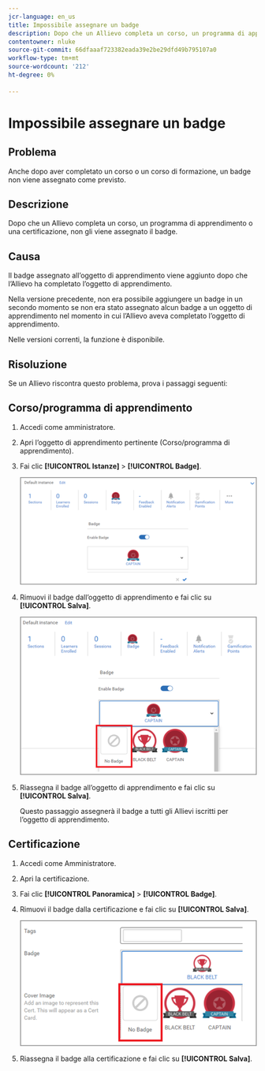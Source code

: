 ```yaml
---
jcr-language: en_us
title: Impossibile assegnare un badge
description: Dopo che un Allievo completa un corso, un programma di apprendimento o una certificazione, non gli viene assegnato il badge.
contentowner: nluke
source-git-commit: 66dfaaaf723382eada39e2be29dfd49b795107a0
workflow-type: tm+mt
source-wordcount: '212'
ht-degree: 0%

---
```




# Impossibile assegnare un badge

## Problema

Anche dopo aver completato un corso o un corso di formazione, un badge non viene assegnato come previsto.

## Descrizione

Dopo che un Allievo completa un corso, un programma di apprendimento o una certificazione, non gli viene assegnato il badge.

## Causa

Il badge assegnato all’oggetto di apprendimento viene aggiunto dopo che l’Allievo ha completato l’oggetto di apprendimento.

Nella versione precedente, non era possibile aggiungere un badge in un secondo momento se non era stato assegnato alcun badge a un oggetto di apprendimento nel momento in cui l’Allievo aveva completato l’oggetto di apprendimento.

Nelle versioni correnti, la funzione è disponibile.

## Risoluzione

Se un Allievo riscontra questo problema, prova i passaggi seguenti:

## Corso/programma di apprendimento

1. Accedi come amministratore.

1. Apri l’oggetto di apprendimento pertinente (Corso/programma di apprendimento).

1. Fai clic **[!UICONTROL Istanze]** > **[!UICONTROL Badge]**.

   ![](assets/view-a-badge.png)

1. Rimuovi il badge dall’oggetto di apprendimento e fai clic su **[!UICONTROL Salva]**.

   ![](assets/remove-a-badge.png)

1. Riassegna il badge all’oggetto di apprendimento e fai clic su **[!UICONTROL Salva]**.

   Questo passaggio assegnerà il badge a tutti gli Allievi iscritti per l’oggetto di apprendimento.

## Certificazione

1. Accedi come Amministratore.
1. Apri la certificazione.
1. Fai clic **[!UICONTROL Panoramica]** > **[!UICONTROL Badge]**.
1. Rimuovi il badge dalla certificazione e fai clic su **[!UICONTROL Salva]**.

   ![](assets/remove-a-badge-cert.png)

1. Riassegna il badge alla certificazione e fai clic su **[!UICONTROL Salva]**.
